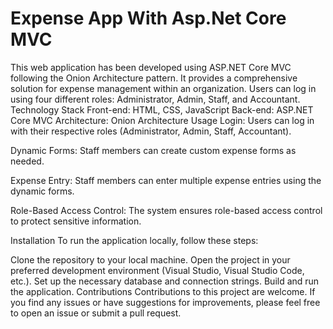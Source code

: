 # Expense App With Asp.Net Core MVC
 This web application has been developed using ASP.NET Core MVC following the Onion Architecture pattern. It provides a comprehensive solution for expense management within an organization. Users can log in using four different roles: Administrator, Admin, Staff, and Accountant.
Technology Stack
Front-end: HTML, CSS, JavaScript
Back-end: ASP.NET Core MVC
Architecture: Onion Architecture
Usage
Login: Users can log in with their respective roles (Administrator, Admin, Staff, Accountant).

Dynamic Forms: Staff members can create custom expense forms as needed.

Expense Entry: Staff members can enter multiple expense entries using the dynamic forms.

Role-Based Access Control: The system ensures role-based access control to protect sensitive information.

Installation
To run the application locally, follow these steps:

Clone the repository to your local machine.
Open the project in your preferred development environment (Visual Studio, Visual Studio Code, etc.).
Set up the necessary database and connection strings.
Build and run the application.
Contributions
Contributions to this project are welcome. If you find any issues or have suggestions for improvements, please feel free to open an issue or submit a pull request.
